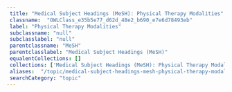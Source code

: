 ```yaml
--- 
 title: "Medical Subject Headings (MeSH): Physical Therapy Modalities" 
 classname:  "OWLClass_e35b5e77_d62d_48e2_b690_e7e6d78493eb" 
 label: "Physical Therapy Modalities" 
 subclassname: "null" 
 subclasslabel: "null" 
 parentclassname: "MeSH" 
 parentclasslabel: "Medical Subject Headings (MeSH)" 
 equalentCollections: [] 
 collections: ['Medical Subject Headings (MeSH): Physical Therapy Modalities']
 aliases:  "/topic/medical-subject-headings-mesh-physical-therapy-modalities"  
 searchCategory: "topic" 
---
```

